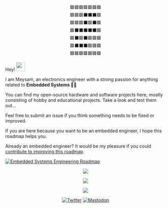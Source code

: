<p align="center">
🟩🟩🟩🟩🟩🟩🟩<br/>
🟩🟩🟩⬛⬛⬛🟩<br/>
🟩🟩🟩⬛🟩⬛🟩<br/>
🟩⬛⬛⬛⬛⬛🟩<br/>
🟩⬛🟩⬛🟩🟩🟩<br/>
🟩⬛⬛⬛🟩🟩🟩<br/>
🟩🟩🟩🟩🟩🟩🟩
</p>
<p>Hey! <img src="https://emojis.slackmojis.com/emojis/images/1643516190/22158/oh-hello.gif?1643516190" width="28"/></p>
<p>I am Meysam, an electronics engineer with a strong passion for anything related to <b>Embedded Systems 👨‍💻</b></p>
<p>You can find my open-source hardware and software projects here, mostly consisting of hobby and educational projects. Take a look and test them out...</p>
<p>Feel free to submit an issue if you think something needs to be fixed or improved.</p>

<p>If you are here because you want to be an embedded engineer, I hope this roadmap helps you.</p>

<p>Already an embedded engineer? It would be my pleasure if you could <a href="https://github.com/m3y54m/Embedded-Engineering-Roadmap">contribute to improving this roadmap</a>.</p>

[![Embedded Systems Engineering Roadmap](https://github.com/m3y54m/Embedded-Engineering-Roadmap/releases/latest/download/Embedded-Engineering-Roadmap.png)](https://github.com/m3y54m/Embedded-Engineering-Roadmap)

<p align="center"> <img src="http://github-profile-summary-cards.vercel.app/api/cards/profile-details?username=m3y54m&theme=zenburn" /></p>
<p align="center"> <img src="https://github-readme-stats.vercel.app/api?username=m3y54m&show_icons=true&theme=slateorange" /></p>
<p align="center"> <img src="https://github-readme-streak-stats.herokuapp.com/?user=m3y54m&theme=slateorange" /></p>

<p align="center">
<a href="https://twitter.com/m3y54m" target="_blank"><img src="https://img.shields.io/badge/twitter-%231DA1F2.svg?style=for-the-badge&logo=LinkedIn&logoColor=white" alt="Twitter" /></a>
<a href="https://mastodon.social/@m3y54m" target="_blank"><img src="https://img.shields.io/mastodon/follow/109554559896661819?domain=https%3A%2F%2Fmastodon.social&logo=Mastodon&logoColor=white&style=for-the-badge" alt="Mastodon" /></a>
</p>
